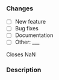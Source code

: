 <!--
Please read the contributing guidelines to contribute properly!
Contributing Guidelines: https://github.com/easypoll-bot/easypoll-java/blob/main/.github/CONTRIBUTING.md
!! Important: The commits have to be signed !!
-->

### Changes

- [ ] New feature
- [ ] Bug fixes
- [ ] Documentation
- [ ] Other: \___ <!-- Insert another type -->

Closes NaN <!-- Replace 'NaN' with a issue number that belongs to this pull request. -->

### Description

<!-- A clear and concise description of what the pull request does exactly -->
